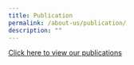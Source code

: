 ```yaml
---
title: Publication
permalink: /about-us/publication/
description: ""
---
```



[Click here to view our publications](https://www.greenridgepri.moe.edu.sg/publication/)